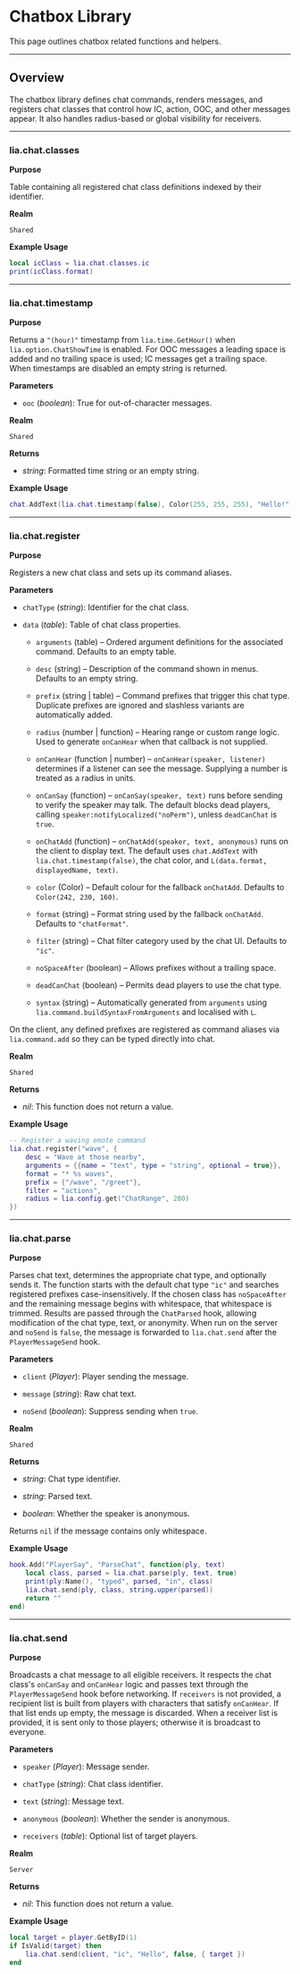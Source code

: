 # Chatbox Library

This page outlines chatbox related functions and helpers.

---

## Overview

The chatbox library defines chat commands, renders messages, and registers chat classes that control how IC, action, OOC, and other messages appear. It also handles radius-based or global visibility for receivers.

---

### lia.chat.classes

**Purpose**

Table containing all registered chat class definitions indexed by their identifier.

**Realm**

`Shared`

**Example Usage**

```lua
local icClass = lia.chat.classes.ic
print(icClass.format)
```

---

### lia.chat.timestamp

**Purpose**

Returns a `"(hour)"` timestamp from `lia.time.GetHour()` when
`lia.option.ChatShowTime` is enabled. For OOC messages a leading space is added
and no trailing space is used; IC messages get a trailing space. When timestamps
are disabled an empty string is returned.

**Parameters**

* `ooc` (*boolean*): True for out-of-character messages.

**Realm**

`Shared`

**Returns**

* *string*: Formatted time string or an empty string.

**Example Usage**

```lua
chat.AddText(lia.chat.timestamp(false), Color(255, 255, 255), "Hello!")
```

---

### lia.chat.register

**Purpose**

Registers a new chat class and sets up its command aliases.

**Parameters**

* `chatType` (*string*): Identifier for the chat class.

* `data` (*table*): Table of chat class properties.

  * `arguments` (table) – Ordered argument definitions for the associated command. Defaults to an empty table.

  * `desc` (string) – Description of the command shown in menus. Defaults to an empty string.

  * `prefix` (string | table) – Command prefixes that trigger this chat type. Duplicate prefixes are ignored and slashless
    variants are automatically added.

  * `radius` (number | function) – Hearing range or custom range logic. Used to
    generate `onCanHear` when that callback is not supplied.

  * `onCanHear` (function | number) – `onCanHear(speaker, listener)` determines if
    a listener can see the message. Supplying a number is treated as a radius in
    units.

  * `onCanSay` (function) – `onCanSay(speaker, text)` runs before sending to
    verify the speaker may talk. The default blocks dead players, calling
    `speaker:notifyLocalized("noPerm")`, unless `deadCanChat` is `true`.

  * `onChatAdd` (function) – `onChatAdd(speaker, text, anonymous)` runs on the
    client to display text. The default uses `chat.AddText` with
    `lia.chat.timestamp(false)`, the chat color, and
    `L(data.format, displayedName, text)`.

  * `color` (Color) – Default colour for the fallback `onChatAdd`. Defaults to
    `Color(242, 230, 160)`.

  * `format` (string) – Format string used by the fallback `onChatAdd`. Defaults
    to `"chatFormat"`.

  * `filter` (string) – Chat filter category used by the chat UI. Defaults to
    `"ic"`.

  * `noSpaceAfter` (boolean) – Allows prefixes without a trailing space.

  * `deadCanChat` (boolean) – Permits dead players to use the chat type.

  * `syntax` (string) – Automatically generated from `arguments` using
    `lia.command.buildSyntaxFromArguments` and localised with `L`.

On the client, any defined prefixes are registered as command aliases via `lia.command.add` so they can be typed directly into chat.

**Realm**

`Shared`

**Returns**

* *nil*: This function does not return a value.

**Example Usage**

```lua
-- Register a waving emote command
lia.chat.register("wave", {
    desc = "Wave at those nearby",
    arguments = {{name = "text", type = "string", optional = true}},
    format = "* %s waves",
    prefix = {"/wave", "/greet"},
    filter = "actions",
    radius = lia.config.get("ChatRange", 280)
})
```

---

### lia.chat.parse

**Purpose**

Parses chat text, determines the appropriate chat type, and optionally sends it.
The function starts with the default chat type `"ic"` and searches registered
prefixes case-insensitively. If the chosen class has `noSpaceAfter` and the
remaining message begins with whitespace, that whitespace is trimmed. Results are
passed through the `ChatParsed` hook, allowing modification of the chat type,
text, or anonymity. When run on the server and `noSend` is `false`, the message
is forwarded to `lia.chat.send` after the `PlayerMessageSend` hook.

**Parameters**

* `client` (*Player*): Player sending the message.

* `message` (*string*): Raw chat text.

* `noSend` (*boolean*): Suppress sending when `true`.

**Realm**

`Shared`

**Returns**

* *string*: Chat type identifier.

* *string*: Parsed text.

* *boolean*: Whether the speaker is anonymous.

Returns `nil` if the message contains only whitespace.

**Example Usage**

```lua
hook.Add("PlayerSay", "ParseChat", function(ply, text)
    local class, parsed = lia.chat.parse(ply, text, true)
    print(ply:Name(), "typed", parsed, "in", class)
    lia.chat.send(ply, class, string.upper(parsed))
    return ""
end)
```

---

### lia.chat.send

**Purpose**

Broadcasts a chat message to all eligible receivers. It respects the chat
class's `onCanSay` and `onCanHear` logic and passes text through the
`PlayerMessageSend` hook before networking. If `receivers` is not provided, a
recipient list is built from players with characters that satisfy `onCanHear`.
If that list ends up empty, the message is discarded. When a receiver list is
provided, it is sent only to those players; otherwise it is broadcast to
everyone.

**Parameters**

* `speaker` (*Player*): Message sender.

* `chatType` (*string*): Chat class identifier.

* `text` (*string*): Message text.

* `anonymous` (*boolean*): Whether the sender is anonymous.

* `receivers` (*table*): Optional list of target players.

**Realm**

`Server`

**Returns**

* *nil*: This function does not return a value.

**Example Usage**

```lua
local target = player.GetByID(1)
if IsValid(target) then
    lia.chat.send(client, "ic", "Hello", false, { target })
end
```


